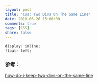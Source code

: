 ```yaml
---
layout: post
title: 'Css: Two Divs On The Same Line'
date: 2018-06-26 15:00:00
comments: true
tags: [CSS]
share: false
---
```


```css
display: inline;
float: left;
```

### 参考：

[how-do-i-keep-two-divs-on-the-same-line](https://stackoverflow.com/questions/10540446/how-do-i-keep-two-divs-on-the-same-line)
